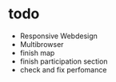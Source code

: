 todo
====

- Responsive Webdesign
- Multibrowser
- finish map
- finish participation section
- check and fix perfomance
